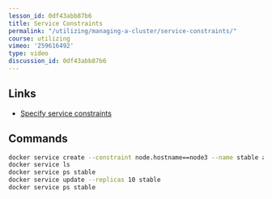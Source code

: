 ```yaml
---
lesson_id: 0df43abb87b6
title: Service Constraints
permalink: "/utilizing/managing-a-cluster/service-constraints/"
course: utilizing
vimeo: '259616492'
type: video
discussion_id: 0df43abb87b6
---
```


## Links
* [Specify service constraints](https://docs.docker.com/engine/reference/commandline/service_create/#specify-service-constraints-constraint)

## Commands
```sh
docker service create --constraint node.hostname==node3 --name stable alpine:3.6 tail -f /dev/null
docker service ls
docker service ps stable
docker service update --replicas 10 stable
docker service ps stable
```
